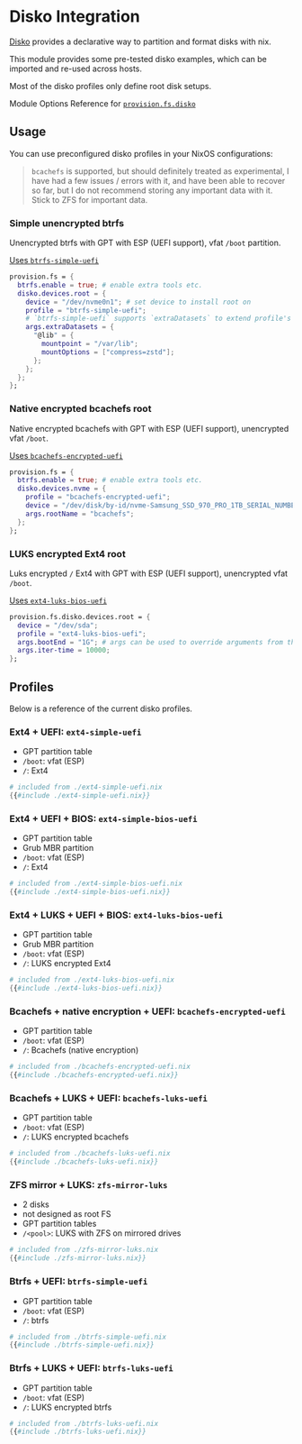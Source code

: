 # Disko Integration

[Disko](https://github.com/nix-community/disko) provides a declarative way to partition
and format disks with nix.

This module provides some pre-tested disko examples, which can be imported and re-used
across hosts.

Most of the disko profiles only define root disk setups.

Module Options Reference for [`provision.fs.disko`](../options/nixos-all-options.md#provisionfsdiskoenable)

## Usage

You can use preconfigured disko profiles in your NixOS configurations:

> `bcachefs` is supported, but should definitely treated as experimental, I have
> had a few issues / errors with it, and have been able to recover so far, but
> I do not recommend storing any important data with it. Stick to ZFS for important data.

### Simple unencrypted btrfs

Unencrypted btrfs with GPT with ESP (UEFI support), vfat `/boot` partition.

[Uses `btrfs-simple-uefi`](#btrfs--uefi-btrfs-simple-uefi)
```nix
provision.fs = {
  btrfs.enable = true; # enable extra tools etc.
  disko.devices.root = {
    device = "/dev/nvme0n1"; # set device to install root on
    profile = "btrfs-simple-uefi";
    # `btrfs-simple-uefi` supports `extraDatasets` to extend profile's datasets
    args.extraDatasets = {
      "@lib" = {
        mountpoint = "/var/lib";
        mountOptions = ["compress=zstd"];
      };
    };
  };
};
```

### Native encrypted bcachefs root

Native encrypted bcachefs with GPT with ESP (UEFI support), unencrypted vfat `/boot`.

[Uses `bcachefs-encrypted-uefi`](#bcachefs--native-encryption--uefi-bcachefs-encrypted-uefi)
```nix
provision.fs = {
  btrfs.enable = true; # enable extra tools etc.
  disko.devices.nvme = {
    profile = "bcachefs-encrypted-uefi";
    device = "/dev/disk/by-id/nvme-Samsung_SSD_970_PRO_1TB_SERIAL_NUMBER";
    args.rootName = "bcachefs";
  };
};
```

### LUKS encrypted Ext4 root

Luks encrypted `/` Ext4 with GPT with ESP (UEFI support), unencrypted vfat `/boot`.

[Uses `ext4-luks-bios-uefi`](#ext4--luks--uefi--bios-ext4-luks-bios-uefi)
```nix
provision.fs.disko.devices.root = {
  device = "/dev/sda";
  profile = "ext4-luks-bios-uefi";
  args.bootEnd = "1G"; # args can be used to override arguments from the profile
  args.iter-time = 10000;
};
```

## Profiles

Below is a reference of the current disko profiles.

### Ext4 + UEFI: `ext4-simple-uefi`

- GPT partition table
- `/boot`: vfat (ESP)
- `/`: Ext4
```nix
# included from ./ext4-simple-uefi.nix
{{#include ./ext4-simple-uefi.nix}}
```

### Ext4 + UEFI + BIOS: `ext4-simple-bios-uefi`

- GPT partition table
- Grub MBR partition
- `/boot`: vfat (ESP)
- `/`: Ext4
```nix
# included from ./ext4-simple-bios-uefi.nix
{{#include ./ext4-simple-bios-uefi.nix}}
```

### Ext4 + LUKS + UEFI + BIOS: `ext4-luks-bios-uefi`

- GPT partition table
- Grub MBR partition
- `/boot`: vfat (ESP)
- `/`: LUKS encrypted Ext4
```nix
# included from ./ext4-luks-bios-uefi.nix
{{#include ./ext4-luks-bios-uefi.nix}}
```

### Bcachefs + native encryption + UEFI: `bcachefs-encrypted-uefi`

- GPT partition table
- `/boot`: vfat (ESP)
- `/`: Bcachefs (native encryption)
```nix
# included from ./bcachefs-encrypted-uefi.nix
{{#include ./bcachefs-encrypted-uefi.nix}}
```

### Bcachefs + LUKS + UEFI: `bcachefs-luks-uefi`

- GPT partition table
- `/boot`: vfat (ESP)
- `/`: LUKS encrypted bcachefs
```nix
# included from ./bcachefs-luks-uefi.nix
{{#include ./bcachefs-luks-uefi.nix}}
```

### ZFS mirror + LUKS: `zfs-mirror-luks`

- 2 disks
- not designed as root FS
- GPT partition tables
- `/<pool>`: LUKS with ZFS on mirrored drives
```nix
# included from ./zfs-mirror-luks.nix
{{#include ./zfs-mirror-luks.nix}}
```

### Btrfs + UEFI: `btrfs-simple-uefi`

- GPT partition table
- `/boot`: vfat (ESP)
- `/`: btrfs
```nix
# included from ./btrfs-simple-uefi.nix
{{#include ./btrfs-simple-uefi.nix}}
```

### Btrfs + LUKS + UEFI: `btrfs-luks-uefi`

- GPT partition table
- `/boot`: vfat (ESP)
- `/`: LUKS encrypted btrfs
```nix
# included from ./btrfs-luks-uefi.nix
{{#include ./btrfs-luks-uefi.nix}}
```

